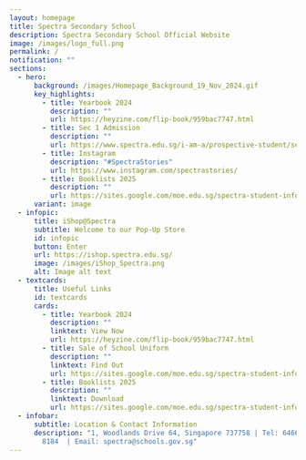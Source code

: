 ```yaml
---
layout: homepage
title: Spectra Secondary School
description: Spectra Secondary School Official Website
image: /images/logo_full.png
permalink: /
notification: ""
sections:
  - hero:
      background: /images/Homepage_Background_19_Nov_2024.gif
      key_highlights:
        - title: Yearbook 2024
          description: ""
          url: https://heyzine.com/flip-book/959bac7747.html
        - title: Sec 1 Admission
          description: ""
          url: https://www.spectra.edu.sg/i-am-a/prospective-student/sec-1-admission/
        - title: Instagram
          description: "#SpectraStories"
          url: https://www.instagram.com/spectrastories/
        - title: Booklists 2025
          description: ""
          url: https://sites.google.com/moe.edu.sg/spectra-student-info-hub/others/booklists
      variant: image
  - infopic:
      title: iShop@Spectra
      subtitle: Welcome to our Pop-Up Store
      id: infopic
      button: Enter
      url: https://ishop.spectra.edu.sg/
      image: /images/iShop_Spectra.png
      alt: Image alt text
  - textcards:
      title: Useful Links
      id: textcards
      cards:
        - title: Yearbook 2024
          description: ""
          linktext: View Now
          url: https://heyzine.com/flip-book/959bac7747.html
        - title: Sale of School Uniform
          description: ""
          linktext: Find Out
          url: https://sites.google.com/moe.edu.sg/spectra-student-info-hub/others/uniform?authuser=0
        - title: Booklists 2025
          description: ""
          linktext: Download
          url: https://sites.google.com/moe.edu.sg/spectra-student-info-hub/others/booklists
  - infobar:
      subtitle: Location & Contact Information
      description: "1, Woodlands Drive 64, Singapore 737758 | Tel: 6466 0775 | 6805
        8184  | Email: spectra@schools.gov.sg"
---
```

